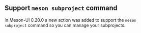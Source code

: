 ## Support `meson subproject` command

In Meson-UI 0.20.0 a new action was added to support the `meson subproject`
command so you can manage your subprojects.
